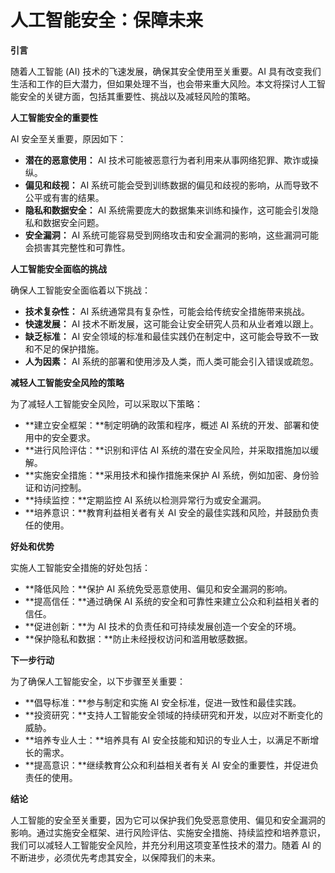 # 人工智能安全：保障未来

**引言**

随着人工智能 (AI) 技术的飞速发展，确保其安全使用至关重要。AI 具有改变我们生活和工作的巨大潜力，但如果处理不当，也会带来重大风险。本文将探讨人工智能安全的关键方面，包括其重要性、挑战以及减轻风险的策略。

**人工智能安全的重要性**

AI 安全至关重要，原因如下：

- **潜在的恶意使用：** AI 技术可能被恶意行为者利用来从事网络犯罪、欺诈或操纵。
- **偏见和歧视：** AI 系统可能会受到训练数据的偏见和歧视的影响，从而导致不公平或有害的结果。
- **隐私和数据安全：** AI 系统需要庞大的数据集来训练和操作，这可能会引发隐私和数据安全问题。
- **安全漏洞：** AI 系统可能容易受到网络攻击和安全漏洞的影响，这些漏洞可能会损害其完整性和可靠性。

**人工智能安全面临的挑战**

确保人工智能安全面临着以下挑战：

- **技术复杂性：** AI 系统通常具有复杂性，可能会给传统安全措施带来挑战。
- **快速发展：** AI 技术不断发展，这可能会让安全研究人员和从业者难以跟上。
- **缺乏标准：** AI 安全领域的标准和最佳实践仍在制定中，这可能会导致不一致和不足的保护措施。
- **人为因素：** AI 系统的部署和使用涉及人类，而人类可能会引入错误或疏忽。

**减轻人工智能安全风险的策略**

为了减轻人工智能安全风险，可以采取以下策略：

- **建立安全框架：**制定明确的政策和程序，概述 AI 系统的开发、部署和使用中的安全要求。
- **进行风险评估：**识别和评估 AI 系统的潜在安全风险，并采取措施加以缓解。
- **实施安全措施：**采用技术和操作措施来保护 AI 系统，例如加密、身份验证和访问控制。
- **持续监控：**定期监控 AI 系统以检测异常行为或安全漏洞。
- **培养意识：**教育利益相关者有关 AI 安全的最佳实践和风险，并鼓励负责任的使用。

**好处和优势**

实施人工智能安全措施的好处包括：

- **降低风险：**保护 AI 系统免受恶意使用、偏见和安全漏洞的影响。
- **提高信任：**通过确保 AI 系统的安全和可靠性来建立公众和利益相关者的信任。
- **促进创新：**为 AI 技术的负责任和可持续发展创造一个安全的环境。
- **保护隐私和数据：**防止未经授权访问和滥用敏感数据。

**下一步行动**

为了确保人工智能安全，以下步骤至关重要：

- **倡导标准：**参与制定和实施 AI 安全标准，促进一致性和最佳实践。
- **投资研究：**支持人工智能安全领域的持续研究和开发，以应对不断变化的威胁。
- **培养专业人士：**培养具有 AI 安全技能和知识的专业人士，以满足不断增长的需求。
- **提高意识：**继续教育公众和利益相关者有关 AI 安全的重要性，并促进负责任的使用。

**结论**

人工智能的安全至关重要，因为它可以保护我们免受恶意使用、偏见和安全漏洞的影响。通过实施安全框架、进行风险评估、实施安全措施、持续监控和培养意识，我们可以减轻人工智能安全风险，并充分利用这项变革性技术的潜力。随着 AI 的不断进步，必须优先考虑其安全，以保障我们的未来。
